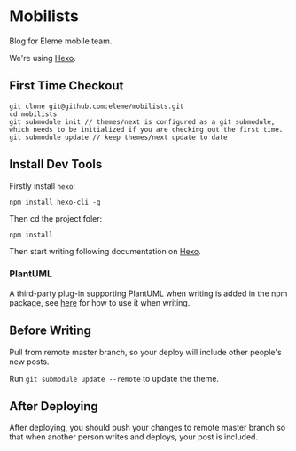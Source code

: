 # Mobilists

Blog for Eleme mobile team.

We're using [Hexo](https://hexo.io/).

## First Time Checkout

```
git clone git@github.com:eleme/mobilists.git
cd mobilists
git submodule init // themes/next is configured as a git submodule, which needs to be initialized if you are checking out the first time.
git submodule update // keep themes/next update to date
```

## Install Dev Tools

Firstly install `hexo`:

```
npm install hexo-cli -g
```

Then cd the project foler:
```
npm install
```

Then start writing following documentation on [Hexo](https://hexo.io/docs).

### PlantUML

A third-party plug-in supporting PlantUML when writing is added in the npm package, see [here](https://github.com/oohcoder/hexo-tag-plantuml) for how to use it when writing.

## Before Writing

Pull from remote master branch, so your deploy will include other people's new posts.

Run `git submodule update --remote` to update the theme.

## After Deploying

After deploying, you should push your changes to remote master branch so that when another person writes  and deploys, your post is included.
